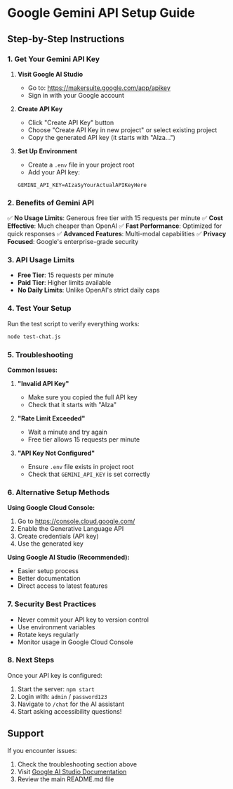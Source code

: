 # Google Gemini API Setup Guide

## Step-by-Step Instructions

### 1. Get Your Gemini API Key

1. **Visit Google AI Studio**
   - Go to: https://makersuite.google.com/app/apikey
   - Sign in with your Google account

2. **Create API Key**
   - Click "Create API Key" button
   - Choose "Create API Key in new project" or select existing project
   - Copy the generated API key (it starts with "AIza...")

3. **Set Up Environment**
   - Create a `.env` file in your project root
   - Add your API key:
   ```env
   GEMINI_API_KEY=AIzaSyYourActualAPIKeyHere
   ```

### 2. Benefits of Gemini API

✅ **No Usage Limits**: Generous free tier with 15 requests per minute
✅ **Cost Effective**: Much cheaper than OpenAI
✅ **Fast Performance**: Optimized for quick responses
✅ **Advanced Features**: Multi-modal capabilities
✅ **Privacy Focused**: Google's enterprise-grade security

### 3. API Usage Limits

- **Free Tier**: 15 requests per minute
- **Paid Tier**: Higher limits available
- **No Daily Limits**: Unlike OpenAI's strict daily caps

### 4. Test Your Setup

Run the test script to verify everything works:

```bash
node test-chat.js
```

### 5. Troubleshooting

**Common Issues:**

1. **"Invalid API Key"**
   - Make sure you copied the full API key
   - Check that it starts with "AIza"

2. **"Rate Limit Exceeded"**
   - Wait a minute and try again
   - Free tier allows 15 requests per minute

3. **"API Key Not Configured"**
   - Ensure `.env` file exists in project root
   - Check that `GEMINI_API_KEY` is set correctly

### 6. Alternative Setup Methods

**Using Google Cloud Console:**
1. Go to https://console.cloud.google.com/
2. Enable the Generative Language API
3. Create credentials (API key)
4. Use the generated key

**Using Google AI Studio (Recommended):**
- Easier setup process
- Better documentation
- Direct access to latest features

### 7. Security Best Practices

- Never commit your API key to version control
- Use environment variables
- Rotate keys regularly
- Monitor usage in Google Cloud Console

### 8. Next Steps

Once your API key is configured:

1. Start the server: `npm start`
2. Login with: `admin` / `password123`
3. Navigate to `/chat` for the AI assistant
4. Start asking accessibility questions!

## Support

If you encounter issues:
1. Check the troubleshooting section above
2. Visit [Google AI Studio Documentation](https://ai.google.dev/docs)
3. Review the main README.md file 